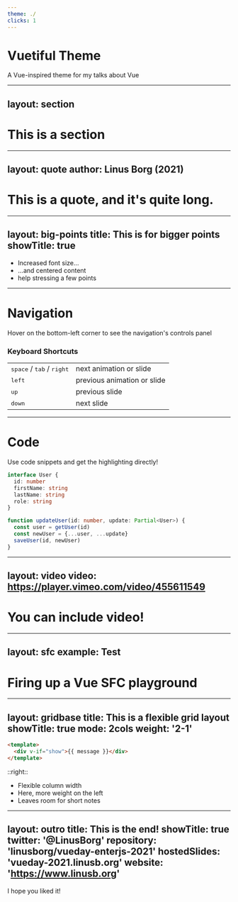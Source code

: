 ```yaml
---
theme: ./
clicks: 1
---
```


# Vuetiful Theme

A Vue-inspired theme for my talks about Vue

---
layout: section
---

# This is a section

---
layout: quote
author: Linus Borg (2021)
---

# This is a quote, and it's quite long. 

<!-- We have to see how line breaks are handled, because Im not quite sure. -->

---
layout: big-points
title: This is for  bigger points
showTitle: true
---


- Increased font size...
- ...and centered content
- help stressing a few points

---

# Navigation

Hover on the bottom-left corner to see the navigation's controls panel

### Keyboard Shortcuts

|     |     |
| --- | --- |
| <kbd>space</kbd> / <kbd>tab</kbd> / <kbd>right</kbd> | next animation or slide |
| <kbd>left</kbd> | previous animation or slide |
| <kbd>up</kbd> | previous slide |
| <kbd>down</kbd> | next slide |

---

# Code

Use code snippets and get the highlighting directly!

```ts
interface User {
  id: number
  firstName: string
  lastName: string
  role: string
}

function updateUser(id: number, update: Partial<User>) {
  const user = getUser(id)
  const newUser = {...user, ...update}  
  saveUser(id, newUser)
}
```

---
layout: video
video: https://player.vimeo.com/video/455611549
---

# You can include video!

---
layout: sfc
example: Test
---

# Firing up a Vue SFC playground

---
layout: gridbase
title: This is a flexible grid layout
showTitle: true
mode: 2cols
weight: '2-1'
---

```html
<template>
  <div v-if="show">{{ message }}</div>
</template>
```

::right::

* Flexible column width
* Here, more weight on the left
* Leaves room for short notes

---
layout: outro
title: This is the end!
showTitle: true
twitter: '@LinusBorg'
repository: 'linusborg/vueday-enterjs-2021'
hostedSlides: 'vueday-2021.linusb.org'
website: 'https://www.linusb.org'
---

I hope you liked it!
